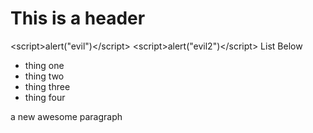 # This is a header
&lt;script&gt;alert(&quot;evil&quot;)&lt;/script&gt;
&lt;script&gt;alert(&quot;evil2&quot;)&lt;/script&gt;
List Below
- thing one
- thing two
- thing three
- thing four

a new awesome paragraph